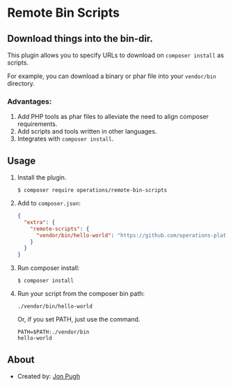 # Remote Bin Scripts
## Download things into the bin-dir.

This plugin allows you to specify URLs to download on `composer install` as scripts.

For example, you can download a binary or phar file into your `vendor/bin` directory.

### Advantages:

1. Add PHP tools as phar files to alleviate the need to align composer requirements.
2. Add scripts and tools written in other languages.
3. Integrates with `composer install`.

## Usage

1. Install the plugin.

    ```
    $ composer require operations/remote-bin-scripts
    ```
2. Add to `composer.json`:
    ```json
    {
      "extra": {
        "remote-scripts": {
          "vendor/bin/hello-world": "https://github.com/operations-platform/remote-bin-scripts"
        }
      }
    }
    ```

4. Run composer install:

    ```
    $ composer install
    ```

5. Run your script from the composer bin path:
    ```shell
    ./vendor/bin/hello-world
    ```

   Or, if you set PATH, just use the command.

    ```shell
    PATH=$PATH:./vendor/bin
    hello-world
    ```

## About

- Created by: [Jon Pugh](https://github.com/jonpugh)
